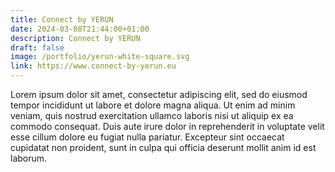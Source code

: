 ```yaml
---
title: Connect by YERUN
date: 2024-03-08T21:44:00+01:00
description: Connect by YERUN
draft: false
image: /portfolio/yerun-white-square.svg
link: https://www.connect-by-yerun.eu
---
```


Lorem ipsum dolor sit amet, consectetur adipiscing elit, sed do eiusmod tempor incididunt ut labore et dolore magna aliqua. Ut enim ad minim veniam, quis nostrud exercitation ullamco laboris nisi ut aliquip ex ea commodo consequat. Duis aute irure dolor in reprehenderit in voluptate velit esse cillum dolore eu fugiat nulla pariatur. Excepteur sint occaecat cupidatat non proident, sunt in culpa qui officia deserunt mollit anim id est laborum.

